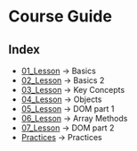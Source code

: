 # Course Guide

## Index
- [01_Lesson](01_Lesson) &rarr; Basics
- [02_Lesson](02_Lesson) &rarr; Basics 2
- [03_Lesson](03_Lesson) &rarr; Key Concepts
- [04_Lesson](04_Lesson) &rarr; Objects
- [05_Lesson](05_Lesson) &rarr; DOM part 1
- [06_Lesson](06_Lesson) &rarr; Array Methods
- [07_Lesson](07_Lesson) &rarr; DOM part 2
- [Practices](practices) &rarr; Practices
